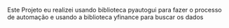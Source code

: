 Este Projeto eu realizei usando biblioteca pyautogui para fazer o processo de automação e usando a biblioteca yfinance para buscar os dados 
